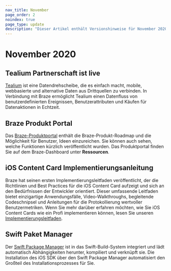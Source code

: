 ```yaml
---
nav_title: November
page_order: 2
noindex: true
page_type: update
description: "Dieser Artikel enthält Versionshinweise für November 2020."
---
```

 
# November 2020

## Tealium Partnerschaft ist live

[Tealium]({{site.baseurl}}/partners/data_and_infrastructure_agility/customer_data_platform/tealium/#about-tealium) ist eine Datendrehscheibe, die es einfach macht, mobile, webbasierte und alternative Daten aus Drittquellen zu verbinden. In Verbindung mit Braze ermöglicht Tealium einen Datenfluss von benutzerdefinierten Ereignissen, Benutzerattributen und Käufen für Datenaktionen in Echtzeit.

## Braze Produkt Portal

Das [Braze-Produktportal]({{site.baseurl}}/user_guide/administrative/access_braze/portal/#product-portal-) enthält die Braze-Produkt-Roadmap und die Möglichkeit für Benutzer, Ideen einzureichen. Sie können auch sehen, welche Funktionen kürzlich veröffentlicht wurden. Das Produktportal finden Sie auf dem Braze-Dashboard unter **Ressourcen**.

## iOS Content Card Implementierungsanleitung

Braze hat seinen ersten Implementierungsleitfaden veröffentlicht, der die Richtlinien und Best Practices für die iOS Content Card aufzeigt und sich an den Bedürfnissen der Entwickler orientiert. Dieser umfassende Leitfaden bietet einzigartige Anwendungsfälle, Video-Walkthroughs, begleitende Codeschnipsel und Anleitungen für die Protokollierung wertvoller Benutzermetriken. Wenn Sie mehr darüber erfahren möchten, wie Sie iOS Content Cards wie ein Profi implementieren können, lesen Sie unseren [Implementierungsleitfaden]({{site.baseurl}}/developer_guide/platform_integration_guides/ios/content_cards/implementation_guide/). 

## Swift Paket Manager

Der [Swift Package Manager]({{site.baseurl}}/developer_guide/platform_integration_guides/swift/initial_sdk_setup/overviewswift_package_manager) ist in das Swift-Build-System integriert und lädt automatisch Abhängigkeiten herunter, kompiliert und verknüpft sie. Die Installation des iOS SDK über den Swift Package Manager automatisiert den Großteil des Installationsprozesses für Sie.
